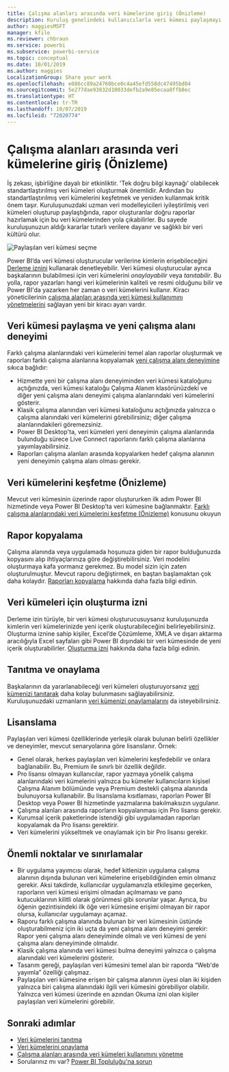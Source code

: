 ```yaml
---
title: Çalışma alanları arasında veri kümelerine giriş (Önizleme)
description: Kuruluş genelindeki kullanıcılarla veri kümesi paylaşmayı öğrenin. Kendi çalışma alanlarında sizin veri kümelerinizi temel alan raporlar oluşturabilirler.
author: maggiesMSFT
manager: kfile
ms.reviewer: chbraun
ms.service: powerbi
ms.subservice: powerbi-service
ms.topic: conceptual
ms.date: 10/01/2019
ms.author: maggies
LocalizationGroup: Share your work
ms.openlocfilehash: e086cc89a24760bce0c4a45efd558dc47495bd04
ms.sourcegitcommit: 5e277dae93832d10033defb2a9e85ecaa8ffb8ec
ms.translationtype: HT
ms.contentlocale: tr-TR
ms.lasthandoff: 10/07/2019
ms.locfileid: "72020774"
---
```

# <a name="intro-to-datasets-across-workspaces-preview"></a>Çalışma alanları arasında veri kümelerine giriş (Önizleme)

İş zekası, işbirliğine dayalı bir etkinliktir. 'Tek doğru bilgi kaynağı' olabilecek standartlaştırılmış veri kümeleri oluşturmak önemlidir. Ardından bu standartlaştırılmış veri kümelerini keşfetmek ve yeniden kullanmak kritik önem taşır. Kuruluşunuzdaki uzman veri modelleyicileri iyileştirilmiş veri kümeleri oluşturup paylaştığında, rapor oluşturanlar doğru raporlar hazırlamak için bu veri kümelerinden yola çıkabilirler. Bu sayede kuruluşunuzun aldığı kararlar tutarlı verilere dayanır ve sağlıklı bir veri kültürü olur.

![Paylaşılan veri kümesi seçme](media/service-datasets-across-workspaces/power-bi-select-shared-dataset.png)

Power BI’da veri kümesi oluşturucular verilerine kimlerin erişebileceğini [Derleme iznini](service-datasets-build-permissions.md) kullanarak denetleyebilir. Veri kümesi oluşturucular ayrıca başkalarının bulabilmesi için veri kümelerini *onaylayabilir* veya *tanıtabilir*. Bu yolla, rapor yazarları hangi veri kümelerinin kaliteli ve resmi olduğunu bilir ve Power BI'da yazarken her zaman o veri kümelerini kullanır. Kiracı yöneticilerinin [çalışma alanları arasında veri kümesi kullanımını yönetmelerini](service-datasets-admin-across-workspaces.md) sağlayan yeni bir kiracı ayarı vardır.

## <a name="dataset-sharing-and-the-new-workspace-experience"></a>Veri kümesi paylaşma ve yeni çalışma alanı deneyimi

Farklı çalışma alanlarındaki veri kümelerini temel alan raporlar oluşturmak ve raporları farklı çalışma alanlarına kopyalamak [yeni çalışma alanı deneyimine](service-create-the-new-workspaces.md) sıkıca bağlıdır:

- Hizmette yeni bir çalışma alanı deneyiminden veri kümesi kataloğunu açtığınızda, veri kümesi kataloğu Çalışma Alanım klasörünüzdeki ve diğer yeni çalışma alanı deneyimi çalışma alanlarındaki veri kümelerini gösterir. 
- Klasik çalışma alanından veri kümesi kataloğunu açtığınızda yalnızca o çalışma alanındaki veri kümelerini görebilirsiniz; diğer çalışma alanlarındakileri göremezsiniz.
- Power BI Desktop'ta, veri kümeleri yeni deneyimin çalışma alanlarında bulunduğu sürece Live Connect raporlarını farklı çalışma alanlarına yayımlayabilirsiniz.
- Raporları çalışma alanları arasında kopyalarken hedef çalışma alanının yeni deneyimin çalışma alanı olması gerekir.

## <a name="discover-datasets-preview"></a>Veri kümelerini keşfetme (Önizleme)

Mevcut veri kümesinin üzerinde rapor oluştururken ilk adım Power BI hizmetinde veya Power BI Desktop’ta veri kümesine bağlanmaktır. [Farklı çalışma alanlarındaki veri kümelerini keşfetme (Önizleme)](service-datasets-discover-across-workspaces.md) konusunu okuyun

## <a name="copy-a-report"></a>Rapor kopyalama

Çalışma alanında veya uygulamada hoşunuza giden bir rapor bulduğunuzda kopyasını alıp ihtiyaçlarınıza göre değiştirebilirsiniz. Veri modelini oluşturmaya kafa yormanız gerekmez. Bu model sizin için zaten oluşturulmuştur. Mevcut raporu değiştirmek, en baştan başlamaktan çok daha kolaydır. [Raporları kopyalama](service-datasets-copy-reports.md) hakkında daha fazla bilgi edinin.

## <a name="build-permission-for-datasets"></a>Veri kümeleri için oluşturma izni

Derleme izin türüyle, bir veri kümesi oluşturucusuysanız kuruluşunuzda kimlerin veri kümelerinizde yeni içerik oluşturabileceğini belirleyebilirsiniz. Oluşturma iznine sahip kişiler, Excel’de Çözümleme, XMLA ve dışarı aktarma aracılığıyla Excel sayfaları gibi Power BI dışındaki bir veri kümesinde de yeni içerik oluşturabilirler. [Oluşturma izni](service-datasets-build-permissions.md) hakkında daha fazla bilgi edinin.

## <a name="promotion-and-certification"></a>Tanıtma ve onaylama

Başkalarının da yararlanabileceği veri kümeleri oluşturuyorsanız [veri kümenizi tanıtarak](service-datasets-promote.md) daha kolay bulunmasını sağlayabilirsiniz. Kuruluşunuzdaki uzmanların [veri kümenizi onaylamalarını](service-datasets-certify.md) da isteyebilirsiniz.

## <a name="licensing"></a>Lisanslama

Paylaşılan veri kümesi özelliklerinde yerleşik olarak bulunan belirli özellikler ve deneyimler, mevcut senaryolarına göre lisanslanır. Örnek:

- Genel olarak, herkes paylaşılan veri kümelerini keşfedebilir ve onlara bağlanabilir. Bu, Premium ile sınırlı bir özellik değildir.
- Pro lisansı olmayan kullanıcılar, rapor yazmaya yönelik çalışma alanlarındaki veri kümelerini yalnızca bu kümeler kullanıcıların kişisel Çalışma Alanım bölümünde veya Premium destekli çalışma alanında bulunuyorsa kullanabilir. Bu lisanslama kısıtlaması, raporları Power BI Desktop veya Power BI hizmetinde yazmalarına bakılmaksızın uygulanır.
- Çalışma alanları arasında raporların kopyalanması için Pro lisansı gerekir.
- Kurumsal içerik paketlerinde istendiği gibi uygulamadan raporları kopyalamak da Pro lisansı gerektirir.
- Veri kümelerini yükseltmek ve onaylamak için bir Pro lisansı gerekir.

## <a name="considerations-and-limitations"></a>Önemli noktalar ve sınırlamalar

- Bir uygulama yayımcısı olarak, hedef kitlenizin uygulama çalışma alanının dışında bulunan veri kümelerine erişebildiğinden emin olmanız gerekir. Aksi takdirde, kullanıcılar uygulamanızla etkileşime geçerken, raporların veri kümesi erişimi olmadan açılmaması ve pano kutucuklarının kilitli olarak görünmesi gibi sorunlar yaşar. Ayrıca, bu öğenin gezintisindeki ilk öğe veri kümesine erişimi olmayan bir rapor olursa, kullanıcılar uygulamayı açamaz.
- Raporu farklı çalışma alanında bulunan bir veri kümesinin üstünde oluşturabilmeniz için iki uçta da yeni çalışma alanı deneyimi gerekir: Rapor yeni çalışma alanı deneyiminde olmalı ve veri kümesi de yeni çalışma alanı deneyiminde olmalıdır.
- Klasik çalışma alanında veri kümesi bulma deneyimi yalnızca o çalışma alanındaki veri kümelerini gösterir.
- Tasarım gereği, paylaşılan veri kümesini temel alan bir raporda “Web'de yayımla” özelliği çalışmaz.
- Paylaşılan veri kümesine erişen bir çalışma alanının üyesi olan iki kişiden yalnızca biri çalışma alanındaki ilgili veri kümesini görebiliyor olabilir. Yalnızca veri kümesi üzerinde en azından Okuma izni olan kişiler paylaşılan veri kümelerini görebilir. 

## <a name="next-steps"></a>Sonraki adımlar

- [Veri kümelerini tanıtma](service-datasets-promote.md)
- [Veri kümelerini onaylama](service-datasets-certify.md)
- [Çalışma alanları arasında veri kümeleri kullanımını yönetme](service-datasets-admin-across-workspaces.md)
- Sorularınız mı var? [Power BI Topluluğu'na sorun](http://community.powerbi.com/)
